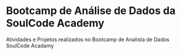 # Bootcamp de Análise de Dados da SoulCode Academy
Atividades e Projetos realizados no Bootcamp de Analista de Dados SoulCode Acadamy
